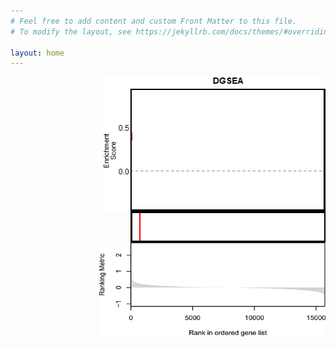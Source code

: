 ```yaml
---
# Feel free to add content and custom Front Matter to this file.
# To modify the layout, see https://jekyllrb.com/docs/themes/#overriding-theme-defaults

layout: home
---
```





<img style = "float: right;" src="https://raw.githubusercontent.com/JamesJoly/DGSEA/master/docs/assets/images/Animated_mtn_plot.gif" width = "357" height = "215">

<img align = "right" style="clear: right;" src="https://raw.githubusercontent.com/JamesJoly/DGSEA/master/docs/assets/images/animated_pos_hits.gif" width = "312" height = "50">

<img align = "right" style="clear: right;" src="https://raw.githubusercontent.com/JamesJoly/DGSEA/master/docs/assets/images/gene%20expression.png" width = "362" height = "150">
